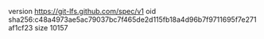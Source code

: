 version https://git-lfs.github.com/spec/v1
oid sha256:c48a4973ae5ac79037bc7f465de2d115fb18a4d96b7f9711695f7e271af1cf23
size 10157
